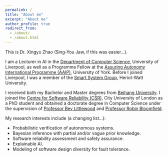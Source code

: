 ```yaml
---
permalink: /
title: "About me"
excerpt: "About me"
author_profile: true
redirect_from: 
  - /about/
  - /about.html
---
```


This is Dr. Xingyu Zhao (Sing-You Jaw, if this was easier...).

I am a Lecturer in AI in the [Department of Computer Science](https://www.csc.liv.ac.uk/), University of Liverpool, as well as a Programme Fellow at the [Assuring Autonomy International Programme (AAIP)](https://www.york.ac.uk/assuring-autonomy/), University of York. Before I joined Liverpool, I was a member of the [Smart System Group](https://smartsystems.hw.ac.uk/), Heriot-Watt University.

I received both my Bachelor and Master degrees from [Beihang University](https://ev.buaa.edu.cn/). I joined the [Centre for Software Reliability (CSR)](https://www.city.ac.uk/about/schools/mathematics-computer-science-engineering/research/centre-for-software-reliability), City University of London as a PhD student and obtained a doctorate degree in Computer Science under the supervision of [Professor Bev Littlewood](https://www.city.ac.uk/people/academics/bev-littlewood) and [Professor Robin Bloomfield](https://www.city.ac.uk/people/academics/robin-bloomfield).

My research interests include (a changing list...):
* Probabilistic verification of autonomous systems.
* Bayesian inference with partial and/or vague prior knowledge.
* Software reliability assessment and safety assurance.
* Explainable AI.
* Modeling of software design diversity for fault tolerance.

<!--- powered by the [academicpages template](https://github.com/academicpages/academicpages.github.io) and hosted --->
